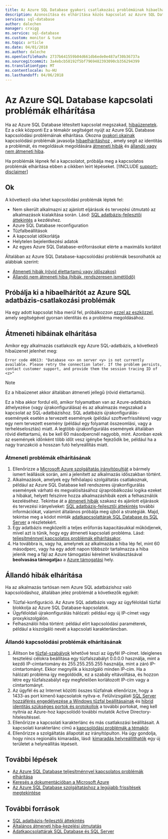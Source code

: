 ```yaml
---
title: Az Azure SQL Database gyakori csatlakozási problémáinak hibaelhárítása
description: Azonosítása és elhárítása közös kapcsolat az Azure SQL Database lépéseit.
services: sql-database
author: dalechen
manager: craigg
ms.service: sql-database
ms.custom: monitor & tune
ms.topic: article
ms.date: 04/01/2018
ms.author: daleche
ms.openlocfilehash: 2737b641559b04d661db6ede0e487af30b36737a
ms.sourcegitcommit: 3a4ebcb58192f5bf7969482393090cb356294399
ms.translationtype: MT
ms.contentlocale: hu-HU
ms.lasthandoff: 04/06/2018
---
```

# <a name="troubleshoot-connection-issues-to-azure-sql-database"></a>Az Azure SQL Database kapcsolati problémák elhárítása
Ha az Azure SQL Database létesített kapcsolat megszakad, [hibaüzenetek](sql-database-develop-error-messages.md). Ez a cikk központi Ez a témakör segítséget nyújt az Azure SQL Database kapcsolódási problémáinak elhárítása. Okozna [gyakori okainak](#cause) kapcsolódási problémák javasolja [hibaelhárításhoz](#try-the-troubleshooter-for-azure-sql-database-connectivity-issues) , amely segít az identitás a problémát, és megoldásuk megoldására [átmeneti hibák](#troubleshoot-transient-errors) és [állandó vagy nem átmeneti hiba](#troubleshoot-persistent-errors). 

Ha problémák lépnek fel a kapcsolatot, próbálja meg a kapcsolatos problémák elhárítása ebben a cikkben leírt lépéseket.
[!INCLUDE [support-disclaimer](../../includes/support-disclaimer.md)]

## <a name="cause"></a>Ok
A következő oka lehet kapcsolódási problémák léptek fel:

* Nem sikerült alkalmazni az ajánlott eljárások és tervezési útmutató az alkalmazások kialakítása során.  Lásd: [SQL adatbázis-fejlesztői áttekintés](sql-database-develop-overview.md) a kezdéshez.
* Azure SQL Database reconfiguration
* Tűzfalbeállítások
* A kapcsolat időkorlátja
* Helytelen bejelentkezési adatok
* Az egyes Azure SQL Database-erőforrásokat elérte a maximális korlátot

Általában az Azure SQL Database-kapcsolódási problémák besorolhatók az alábbiak szerint:

* [Átmeneti hibák (rövid élettartamú vagy időszakos)](#troubleshoot-transient-errors)
* [Állandó nem átmeneti hiba (hibák, rendszeresen ismétlődő)](#troubleshoot-persistent-errors)

## <a name="try-the-troubleshooter-for-azure-sql-database-connectivity-issues"></a>Próbálja ki a hibaelhárítót az Azure SQL adatbázis-csatlakozási problémák
Ha egy adott kapcsolat hiba merül fel, próbálkozzon [ezzel az eszközzel](https://support.microsoft.com/help/10085/troubleshooting-connectivity-issues-with-microsoft-azure-sql-database), amely segítségével gyorsan identitás és a probléma megoldásához.

## <a name="troubleshoot-transient-errors"></a>Átmeneti hibáinak elhárítása

Amikor egy alkalmazás csatlakozik egy Azure SQL-adatbázis, a következő hibaüzenet jelenhet meg:

```
Error code 40613: "Database <x> on server <y> is not currently available. Please retry the connection later. If the problem persists, contact customer support, and provide them the session tracing ID of <z>"
```

> [!NOTE]
> Ez a hibaüzenet akkor általában átmeneti jellegű (rövid élettartamú).
> 
> 

Ez a hiba akkor fordul elő, amikor folyamatban van az Azure-adatbázis áthelyezése (vagy újrakonfigurálása) és az alkalmazás megszakad a kapcsolat az SQL-adatbázishoz. SQL adatbázis újrakonfigurálás-események esetén a tervezett események (például szoftverfrissítésre) vagy egy nem tervezett esemény (például egy folyamat összeomlási, vagy a terheléselosztás) miatt. A legtöbb újrakonfigurálás események általában rövid élettartamú, és be kell 60 másodpercnél nagyobb, mint. Azonban ezek az események időnként több időt vesz igénybe fejeződik be, például ha a nagy tranzakció a hosszan futó helyreállítás miatt.

### <a name="steps-to-resolve-transient-connectivity-issues"></a>Átmeneti problémák elhárításának

1. Ellenőrizze a [Microsoft Azure szolgáltatás irányítópultját](https://azure.microsoft.com/status) a bármely ismert leállások során, ami a jelenített az alkalmazás időszakban történt.
2. Alkalmazások, amelyek egy felhőalapú szolgáltatás csatlakoznak, például az Azure SQL Database kell rendszeres újrakonfigurálás események várható és megvalósításához újrapróbálkozási logika ezeket a hibákat, helyett felszínre hozza alkalmazáshibák ezek a felhasználók kezeléséhez. Tekintse át a [átmeneti hibák](sql-database-connectivity-issues.md) szakasz és ajánlott eljárások és tervezési irányelveket: [SQL adatbázis-fejlesztői áttekintés](sql-database-develop-overview.md) további információkat, valamint általános próbálja meg újból a stratégiák. Majd, tekintse meg a kódot minták [adatkapcsolattárak SQL Database és SQL Server](sql-database-libraries.md) a részletekért.
3. Egy adatbázis megközelíti a teljes erőforrás kapacitásukkal működjenek, mivel azt is tűnik, hogy egy átmeneti kapcsolati probléma. Lásd: [teljesítménnyel kapcsolatos problémák elhárításakor](sql-database-troubleshoot-performance.md).
4. Ha továbbra is, vagy ha, amelynek az alkalmazás a hiba lép fel, mint 60 másodperc, vagy ha egy adott napon többször tartalmazza a hiba jelenik meg a fájl az Azure támogatási kérelmet kiválasztásával **beolvasása támogatja**a a [Azure támogatási](https://azure.microsoft.com/support/options) hely.

## <a name="troubleshoot-persistent-errors"></a>Állandó hibák elhárítása
Ha az alkalmazás tartósan nem Azure SQL adatbázishoz való kapcsolódáshoz, általában jelez problémát a következők egyikét:

* Tűzfal-konfiguráció. Az Azure SQL adatbázis vagy az ügyféloldali tűzfal blokkolja az Azure SQL Database-kapcsolatok.
* Ügyféloldali újrakonfigurálás hálózati: például egy új IP-címet vagy proxykiszolgálón.
* Felhasználói hiba történt: például elírt kapcsolódási paraméterek, például a kiszolgáló nevét a kapcsolati karakterláncban.

### <a name="steps-to-resolve-persistent-connectivity-issues"></a>Állandó kapcsolódási problémák elhárításának
1. Állítson be [tűzfal-szabályok](sql-database-configure-firewall-settings.md) lehetővé teszi az ügyfél IP-címet. Ideiglenes tesztelési célokra beállítása egy tűzfalszabályt 0.0.0.0 használja, mint a kezdő IP-címtartomány és 255.255.255.255 használja, mint a záró IP-címtartományt. Ekkor megnyílik a kiszolgáló minden IP-cím. Ha a hálózati probléma így megoldódik, ez a szabály eltávolítása, és hozzon létre egy tűzfalszabályt egy megfelelően korlátozott IP-cím vagy a címtartományt. 
2. Az ügyfél és az Internet közötti összes tűzfalnak ellenőrizze, hogy a 1433-as port kimenő kapcsolatok nyitva-e. Felülvizsgálati [SQL Server hozzáférés engedélyezése a Windows tűzfal beállításainak](https://msdn.microsoft.com/library/cc646023.aspx) és [hibrid identitás szükséges portok és protokollok](https://docs.microsoft.com/azure/active-directory/connect/active-directory-aadconnect-ports) a további portokat, meg kell nyitnia az Azure-hoz kapcsolódó további mutatók Active Directory-hitelesítéssel.
3. Ellenőrizze a kapcsolati karakterlánc és más csatlakozási beállításait. A kapcsolati karakterlánc című a [kapcsolódási problémák a témakör](sql-database-connectivity-issues.md#connections-to-sql-database).
4. Ellenőrizze a szolgáltatás állapotát az irányítópulton. Ha úgy gondolja, hogy nincs regionális kimaradás, lásd: [kimaradás helyreállíthatók](sql-database-disaster-recovery.md) egy új területet a helyreállítás lépéseit.

## <a name="next-steps"></a>További lépések
* [Az Azure SQL Database teljesítménnyel kapcsolatos problémák elhárítása](sql-database-troubleshoot-performance.md)
* [Keresés a dokumentációban a Microsoft Azure](http://azure.microsoft.com/search/documentation/)
* [Az Azure SQL Database szolgáltatáshoz a legújabb frissítések megtekintése](http://azure.microsoft.com/updates/?service=sql-database)

## <a name="additional-resources"></a>További források
* [SQL adatbázis-fejlesztői áttekintés](sql-database-develop-overview.md)
* [Általános átmeneti hiba-kezelési útmutatás](../best-practices-retry-general.md)
* [Adatkapcsolattárak SQL Database és SQL Server](sql-database-libraries.md)

